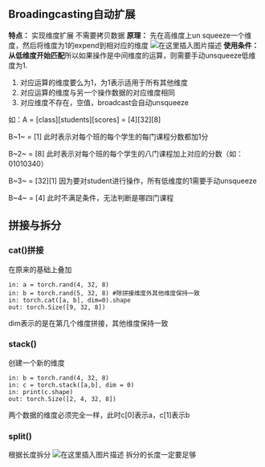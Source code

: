 ﻿## Broadingcasting自动扩展
**特点：**
实现维度扩展
不需要拷贝数据
**原理：**
先在高维度上un squeeze一个维度，然后将维度为1的expend到相对应的维度
![在这里插入图片描述](https://img-blog.csdnimg.cn/2019071109085572.png?x-oss-process=image/watermark,type_ZmFuZ3poZW5naGVpdGk,shadow_10,text_aHR0cHM6Ly9ibG9nLmNzZG4ubmV0L1RoZXJhX3Fpbmc=,size_16,color_FFFFFF,t_70)
**使用条件：**
**从低维度开始匹配**所以如果操作是中间维度的运算，则需要手动unsqueeze低维度为1.
1. 对应运算的维度要么为1，为1表示适用于所有其他维度
2. 对应运算的维度与另一个操作数据的对应维度相同
3. 对应维度不存在，空值，broadcast会自动unsqueeze

如：A = [class][students][scores] = [4][32][8]

B~1~ = [1]
此时表示对每个班的每个学生的每门课程分数都加1分

B~2~ = [8]
此时表示对每个班的每个学生的八门课程加上对应的分数（如：01010340） 

B~3~ = [32][1]
因为要对student进行操作，所有低维度的1需要手动unsqueeze

B~4~ = [4]
此时不满足条件，无法判断是哪四门课程

## 拼接与拆分
### cat()拼接
在原来的基础上叠加

    in: a = torch.rand(4, 32, 8)
    in: b = torch.rand(5, 32, 8) #除拼接维度外其他维度保持一致
    in: torch.cat([a, b], dim=0).shape
    out: torch.Size([9, 32, 8])
dim表示的是在第几个维度拼接，其他维度保持一致

### stack()
创建一个新的维度

    in: b = torch.rand(4, 32, 8)
    in: c = torch.stack([a,b], dim = 0)
    in: print(c.shape)
    out: torch.Size([2, 4, 32, 8])

两个数据的维度必须完全一样，此时c[0]表示a，c[1]表示b

### split()
根据长度拆分
![在这里插入图片描述](https://img-blog.csdnimg.cn/2019071119444923.png?x-oss-process=image/watermark,type_ZmFuZ3poZW5naGVpdGk,shadow_10,text_aHR0cHM6Ly9ibG9nLmNzZG4ubmV0L1RoZXJhX3Fpbmc=,size_16,color_FFFFFF,t_70)
拆分的长度一定要足够
